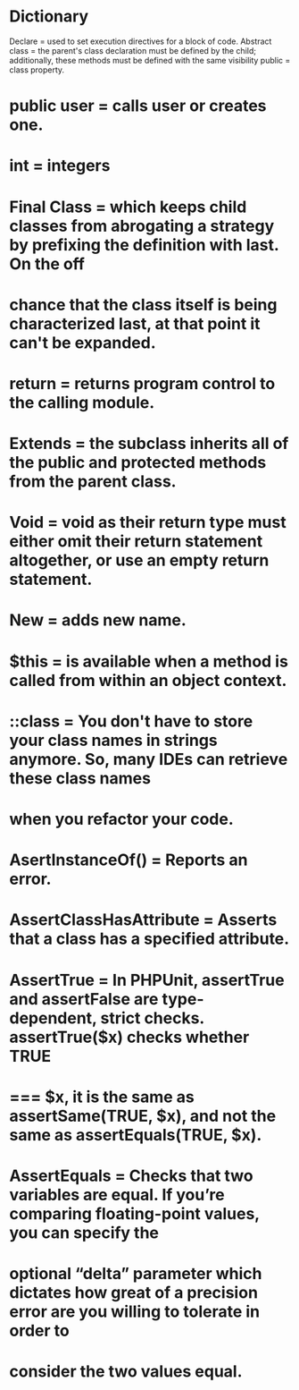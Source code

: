 # Dictionary
 <?php = shorthand for <?php echo $a; ?>
 
Declare = used to set execution directives for a block of code.
Abstract class = the parent's class declaration must be defined by the child; additionally, these methods must be 
defined with the same visibility
public = class property.
# public user = calls user or creates one.
# int = integers
# Final Class = which keeps child classes from abrogating a strategy by prefixing the definition with last. On the off 
#  chance that the class itself is being characterized last, at that point it can't be expanded.
# return = returns program control to the calling module.
# Extends = the subclass inherits all of the public and protected methods from the parent class.
# Void = void as their return type must either omit their return statement altogether, or use an empty return statement.
# New = adds new name.
# $this =  is available when a method is called from within an object context.
# ::class = You don't have to store your class names in strings anymore. So, many IDEs can retrieve these class names 
#  when you refactor your code.
# AsertInstanceOf() = Reports an error.
# AssertClassHasAttribute = Asserts that a class has a specified attribute.
# AssertTrue = In PHPUnit, assertTrue and assertFalse are type-dependent, strict checks. assertTrue($x) checks whether TRUE 
#  === $x, it is the same as assertSame(TRUE, $x), and not the same as assertEquals(TRUE, $x).
# AssertEquals = Checks that two variables are equal. If you’re comparing floating-point values, you can specify the 
#  optional “delta” parameter which dictates how great of a precision error are you willing to tolerate in order to
#  consider the two values equal.
